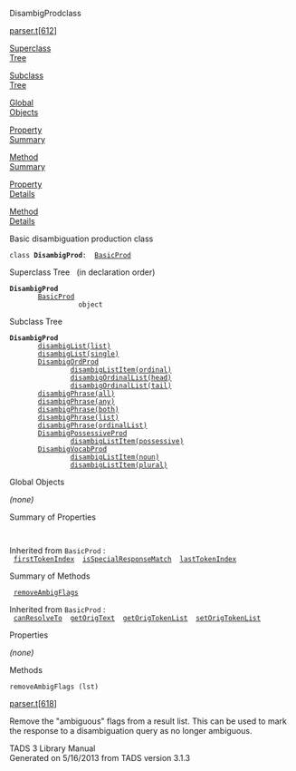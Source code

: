 ---
---
<span class="title">DisambigProd</span><span class="type">class</span>

[parser.t](../file/parser.t.html)\[[612](../source/parser.t.html#612)\]

[Superclass  
Tree](#_SuperClassTree_)

[Subclass  
Tree](#_SubClassTree_)

[Global  
Objects](#_ObjectSummary_)

[Property  
Summary](#_PropSummary_)

[Method  
Summary](#_MethodSummary_)

[Property  
Details](#_Properties_)

[Method  
Details](#_Methods_)

<div class="fdesc">

Basic disambiguation production class

`class `**`DisambigProd`**` :   `[`BasicProd`](../object/BasicProd.html)

</div>

<span id="_SuperClassTree_"></span>

<div class="mjhd">

<span class="hdln">Superclass Tree</span>   (in declaration order)

</div>

**`DisambigProd`**  
`         `[`BasicProd`](../object/BasicProd.html)  
`                 object`  
<span id="_SubClassTree_"></span>

<div class="mjhd">

<span class="hdln">Subclass Tree</span>  

</div>

**`DisambigProd`**  
`         `[`disambigList(list)`](../object/disambigList(list).html)  
`         `[`disambigList(single)`](../object/disambigList(single).html)  
`         `[`DisambigOrdProd`](../object/DisambigOrdProd.html)  
`                 `[`disambigListItem(ordinal)`](../object/disambigListItem(ordinal).html)  
`                 `[`disambigOrdinalList(head)`](../object/disambigOrdinalList(head).html)  
`                 `[`disambigOrdinalList(tail)`](../object/disambigOrdinalList(tail).html)  
`         `[`disambigPhrase(all)`](../object/disambigPhrase(all).html)  
`         `[`disambigPhrase(any)`](../object/disambigPhrase(any).html)  
`         `[`disambigPhrase(both)`](../object/disambigPhrase(both).html)  
`         `[`disambigPhrase(list)`](../object/disambigPhrase(list).html)  
`         `[`disambigPhrase(ordinalList)`](../object/disambigPhrase(ordinalList).html)  
`         `[`DisambigPossessiveProd`](../object/DisambigPossessiveProd.html)  
`                 `[`disambigListItem(possessive)`](../object/disambigListItem(possessive).html)  
`         `[`DisambigVocabProd`](../object/DisambigVocabProd.html)  
`                 `[`disambigListItem(noun)`](../object/disambigListItem(noun).html)  
`                 `[`disambigListItem(plural)`](../object/disambigListItem(plural).html)  
<span id="_ObjectSummary_"></span>

<div class="mjhd">

<span class="hdln">Global Objects</span>  

</div>

*(none)* <span id="_PropSummary_"></span>

<div class="mjhd">

<span class="hdln">Summary of Properties</span>  

</div>

` `

Inherited from `BasicProd` :  
` `[`firstTokenIndex`](../object/BasicProd.html#firstTokenIndex)`  `[`isSpecialResponseMatch`](../object/BasicProd.html#isSpecialResponseMatch)`  `[`lastTokenIndex`](../object/BasicProd.html#lastTokenIndex)`  `

<span id="_MethodSummary_"></span>

<div class="mjhd">

<span class="hdln">Summary of Methods</span>  

</div>

` `[`removeAmbigFlags`](#removeAmbigFlags)`  `

Inherited from `BasicProd` :  
` `[`canResolveTo`](../object/BasicProd.html#canResolveTo)`  `[`getOrigText`](../object/BasicProd.html#getOrigText)`  `[`getOrigTokenList`](../object/BasicProd.html#getOrigTokenList)`  `[`setOrigTokenList`](../object/BasicProd.html#setOrigTokenList)`  `

<span id="_Properties_"></span>

<div class="mjhd">

<span class="hdln">Properties</span>  

</div>

*(none)* <span id="_Methods_"></span>

<div class="mjhd">

<span class="hdln">Methods</span>  

</div>

<span id="removeAmbigFlags"></span>

`removeAmbigFlags (lst)`

[parser.t](../file/parser.t.html)\[[618](../source/parser.t.html#618)\]

<div class="desc">

Remove the "ambiguous" flags from a result list. This can be used to
mark the response to a disambiguation query as no longer ambiguous.

</div>

<div class="ftr">

TADS 3 Library Manual  
Generated on 5/16/2013 from TADS version 3.1.3

</div>
